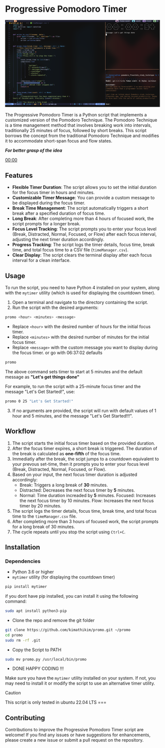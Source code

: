 # Progressive Pomodoro Timer
![PROmo IMage](promo.png)

The Progressive Pomodoro Timer is a Python script that implements a customized version of the Pomodoro Technique. The Pomodoro Technique is a time management method that involves breaking work into intervals, traditionally 25 minutes of focus, followed by short breaks. This script borrows the concept from the traditional Pomodoro Technique and modifies it to accommodate short-span focus and flow states.

***For better grasp of the idea***

[00:00](https://www.youtube.com/watch?v=qtoysJSQTn8&t)

## Features

- **Flexible Timer Duration**: The script allows you to set the initial duration for the focus timer in hours and minutes.
- **Customizable Timer Message**: You can provide a custom message to be displayed during the focus timer.
- **Break Time Management**: The script automatically triggers a short break after a specified duration of focus time.
- **Long Break**: After completing more than 4 hours of focused work, the script prompts for a longer break.
- **Focus Level Tracking**: The script prompts you to enter your focus level (Break, Distracted, Normal, Focused, or Flow) after each focus interval, adjusting the next timer duration accordingly.
- **Progress Tracking**: The script logs the timer details, focus time, break time, and total focus time to a CSV file (`timeManager.csv`).
- **Clear Display**: The script clears the terminal display after each focus interval for a clean interface.

## Usage

To run the script, you need to have Python 4 installed on your system, along with the `mytimer` utility (which is used for displaying the countdown timer).

1. Open a terminal and navigate to the directory containing the script.
2. Run the script with the desired arguments:

```sh
promo <hour> <minutes> <message>
```

- Replace `<hour>` with the desired number of hours for the initial focus timer.
- Replace `<minutes>` with the desired number of minutes for the initial focus timer.
- Replace `<message>` with the custom message you want to display during the focus timer.
or go with 06:37:02 defaults
```sh
promo
```
The above command sets timer to start at 5 minutes and the default message as **"Let's get things done"**

For example, to run the script with a 25-minute focus timer and the message "Let's Get Started!", use:

```sh
promo 0 25 "Let's Get Started!"
```

3. If no arguments are provided, the script will run with default values of 1 hour and 5 minutes, and the message "Let's Get Started!!!".

## Workflow

1. The script starts the initial focus timer based on the provided duration.
2. After the focus timer expires, a short break is triggered. The duration of the break is calculated as **one-fifth** of the focus time.
3. Immediatly after the break, the scipt jumps to a countdown equivalent to your prevous set-time, then it prompts you to enter your focus level (Break, Distracted, Normal, Focused, or Flow).
4. Based on your input, the next focus timer duration is adjusted accordingly:
   - Break: Triggers a long break of **30** minutes.
   - Distracted: Decreases the next focus timer by **5** minutes.
   - Normal: Time duration increaded by **5** minutes. Focused: Increases the next focus timer by 10 minutes. Flow: Increases the next focus timer by 20 minutes.
5. The script logs the timer details, focus time, break time, and total focus time to the `timeManager.csv` file.
6. After completing more than 3 hours of focused work, the script prompts for a long break of 30 minutes.
7. The cycle repeats until you stop the script using `Ctrl+C`.
## Installation

### Dependencies

- Python 3.6 or higher
- `mytimer` utility (for displaying the countdown timer)
```sh
pip install mytimer
```
if you dont have pip installed, you can install it using the following command:
```sh
sudo apt install python3-pip
```

* Clone the repo and remove the git folder
```sh
git clone https://github.com/kimathikim/promo.git ~/promo
cd promo
sudo rm -rf .git
```
* Copy the Script to PATH
```sh 
sudo mv promo.py /usr/local/bin/promo
```
* DONE HAPPY CODING !!!

Make sure you have the `mytimer` utility installed on your system. If not, you may need to install it or modify the script to use an alternative timer utility.

> [!CAUTION]
> This script is only tested in ubuntu 22.04 LTS
===
## Contributing

Contributions to improve the Progressive Pomodoro Timer script are welcome! If you find any issues or have suggestions for enhancements, please create a new issue or submit a pull request on the repository.

